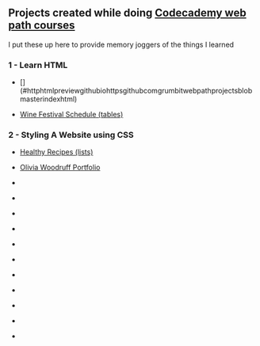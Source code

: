 Projects created while doing [Codecademy web path courses](https://www.codecademy.com/learn/paths/web-development) 
-------------------------------------------

I put these up here to provide memory joggers of the things I learned

### 1 - Learn HTML

- [[](http://htmlpreview.github.io/?https://github.com/grumBit/webPathProjects/blob/master//index.html)](#httphtmlpreviewgithubiohttpsgithubcomgrumbitwebpathprojectsblobmasterindexhtml)

- [Wine Festival Schedule (tables)](http://htmlpreview.github.io/?https://github.com/grumBit/webPathProjects/blob/master/1_Learn_HTML/2_Wine_Festival_Schedule_(tables)/index.html)

### 2 - Styling A Website using CSS

- [Healthy Recipes (lists)](http://htmlpreview.github.io/?https://github.com/grumBit/webPathProjects/blob/master/2_Styling_A_Website_Using_CSS/1_Healthy_Recipes_(lists)/index.html)

- [Olivia Woodruff Portfolio](http://htmlpreview.github.io/?https://github.com/grumBit/webPathProjects/blob/master/2_Styling_A_Website_Using_CSS/2_Olivia_Woodruff_Portfolio/index.html)
- [](http://htmlpreview.github.io/?https://github.com/grumBit/webPathProjects/blob/master/2_Styling_A_Website_Using_CSS//index.html)
- [](http://htmlpreview.github.io/?https://github.com/grumBit/webPathProjects/blob/master//index.html)
- [](http://htmlpreview.github.io/?https://github.com/grumBit/webPathProjects/blob/master//index.html)
- [](http://htmlpreview.github.io/?https://github.com/grumBit/webPathProjects/blob/master//index.html)
- [](http://htmlpreview.github.io/?https://github.com/grumBit/webPathProjects/blob/master//index.html)
- [](http://htmlpreview.github.io/?https://github.com/grumBit/webPathProjects/blob/master//index.html)
- [](http://htmlpreview.github.io/?https://github.com/grumBit/webPathProjects/blob/master//index.html)
- [](http://htmlpreview.github.io/?https://github.com/grumBit/webPathProjects/blob/master//index.html)
- [](http://htmlpreview.github.io/?https://github.com/grumBit/webPathProjects/blob/master//index.html)
- [](http://htmlpreview.github.io/?https://github.com/grumBit/webPathProjects/blob/master//index.html)
- [](http://htmlpreview.github.io/?https://github.com/grumBit/webPathProjects/blob/master//index.html)







<!-- Blank entry for next projects; -->
## [](http://htmlpreview.github.io/?https://github.com/grumBit/webPathProjects/blob/master//index.html)
